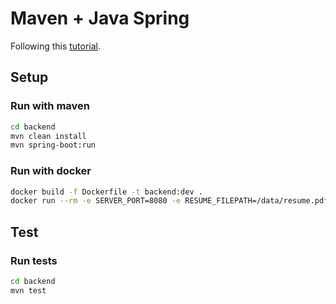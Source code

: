 # Maven + Java Spring

Following this [tutorial](https://spring.io/guides/gs/spring-boot).

## Setup

### Run with maven

```bash
cd backend
mvn clean install
mvn spring-boot:run
```

### Run with docker

```bash
docker build -f Dockerfile -t backend:dev .
docker run --rm -e SERVER_PORT=8080 -e RESUME_FILEPATH=/data/resume.pdf -v ../data:/data -p 8080:8080 --name backend_dev backend:dev
```

## Test

### Run tests

```bash
cd backend
mvn test
```
